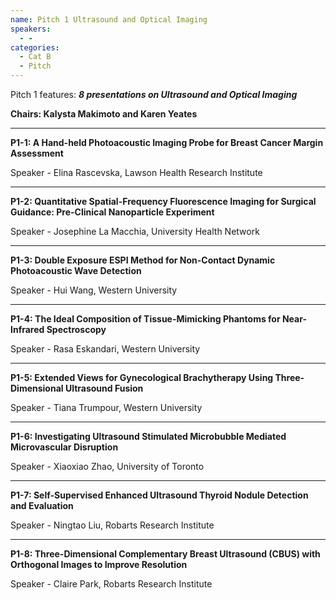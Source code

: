 ```yaml
---
name: Pitch 1 Ultrasound and Optical Imaging
speakers:
  - -
categories:
  - Cat B
  - Pitch
---
```


Pitch 1 features: _**8 presentations on Ultrasound and Optical Imaging**_

**Chairs: Kalysta Makimoto and Karen Yeates**

_____________________________________________________

**P1-1: A Hand-held Photoacoustic Imaging Probe for Breast Cancer Margin Assessment**

Speaker - Elina Rascevska, Lawson Health Research Institute

_____________________________________________________

**P1-2: Quantitative Spatial-Frequency Fluorescence Imaging for Surgical Guidance: Pre-Clinical Nanoparticle Experiment**

Speaker - Josephine La Macchia, University Health Network

_____________________________________________________

**P1-3: Double Exposure ESPI Method for Non-Contact Dynamic Photoacoustic Wave Detection**

Speaker - Hui Wang, Western University

_____________________________________________________

**P1-4: The Ideal Composition of Tissue-Mimicking Phantoms for Near-Infrared Spectroscopy**

Speaker - Rasa Eskandari, Western University

_____________________________________________________

**P1-5: Extended Views for Gynecological Brachytherapy Using Three-Dimensional Ultrasound Fusion**

Speaker - Tiana Trumpour, Western University

_____________________________________________________

**P1-6: Investigating Ultrasound Stimulated Microbubble Mediated Microvascular Disruption**

Speaker - Xiaoxiao Zhao, University of Toronto

_____________________________________________________

**P1-7: Self-Supervised Enhanced Ultrasound Thyroid Nodule Detection and Evaluation**

Speaker - Ningtao Liu, Robarts Research Institute

_____________________________________________________

**P1-8: Three-Dimensional Complementary Breast Ultrasound (CBUS) with Orthogonal Images to Improve Resolution**

Speaker - Claire Park, Robarts Research Institute

